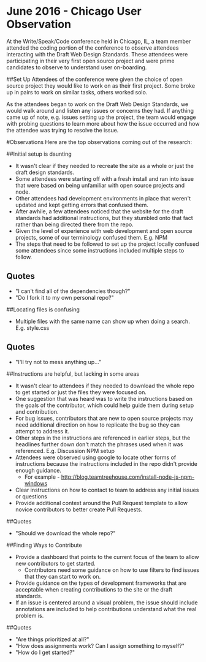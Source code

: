 June 2016 - Chicago User Observation
===================  
At the Write/Speak/Code conference held in Chicago, IL, a team member attended the coding portion of the conference to observe attendees interacting with the Draft Web Design Standards. These attendees were participating in their very first open source project and were prime candidates to observe to understand user on-boarding.

##Set Up
Attendees of the conference were given the choice of open source project they would like to work on as their first project. Some broke up in pairs to work on similar tasks, others worked solo.

As the attendees began to work on the Draft Web Design Standards, we would walk around and listen any issues or concerns they had. If anything came up of note, e.g. issues setting up the project, the team would engage with probing questions to learn more about how the issue occurred and how the attendee was trying to resolve the issue.

#Observations
Here are the top observations coming out of the research:

##Initial setup is daunting
* It wasn't clear if they needed to recreate the site as a whole or just the draft design standards.
* Some attendees were starting off with a fresh install and ran into issue that were based on being unfamiliar with open source projects and node.
* Other attendees had development environments in place that weren't updated and kept getting errors that confused them.
* After awhile, a few attendees noticed that the website for the draft standards had additional instructions, but they stumbled onto that fact rather than being directed there from the repo.
* Given the level of experience with web development and open source projects, some of our terminology confused them. E.g. NPM
* The steps that need to be followed to set up the project locally confused some attendees since some instructions included multiple steps to follow.

## Quotes
* "I can't find all of the dependencies though?"
* "Do I fork it to my own personal repo?"

##Locating files is confusing
* Multiple files with the same name can show up when doing a search. E.g. style.css

## Quotes
* "I'll try not to mess anything up..."

##Instructions are helpful, but lacking in some areas
* It wasn't clear to attendees if they needed to download the whole repo to get started or just the files they were focused on.
* One suggestion that was heard was to write the instructions based on the goals of the contributor, which could help guide them during setup and contribution. 
* For bug issues, contributors that are new to open source projects may need additional direction on how to replicate the bug so they can attempt to address it.
* Other steps in the instructions are referenced in earlier steps, but the headlines further down don't match the phrases used when it was referenced. E.g. Discussion NPM setup
* Attendees were observed using google to locate other forms of instructions because the instructions included in the repo didn't provide enough guidance.
  * For example - http://blog.teamtreehouse.com/install-node-js-npm-windows
* Clear instructions on how to contact to team to address any initial issues or questions
* Provide additional context around the Pull Request template to allow novice contributors to better create Pull Requests.

##Quotes
* "Should we download the whole repo?"

##Finding Ways to Contribute
* Provide a dashboard that points to the current focus of the team to allow new contributors to get started.
  * Contributors need some guidance on how to use filters to find issues that they can start to work on.
* Provide guidance on the types of development frameworks that are acceptable when creating contributions to the site or the draft standards.
* If an issue is centered around a visual problem, the issue should include annotations are included to help contributions understand what the real problem is.

##Quotes
* "Are things prioritized at all?"
* "How does assignments work? Can I assign something to myself?"
* "How do I get started?"
